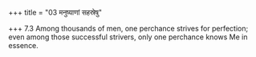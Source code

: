 +++
title = "03 मनुष्याणां सहस्रेषु"

+++
7.3 Among thousands of men, one perchance strives for perfection; even
among those successful strivers, only one perchance knows Me in essence.

